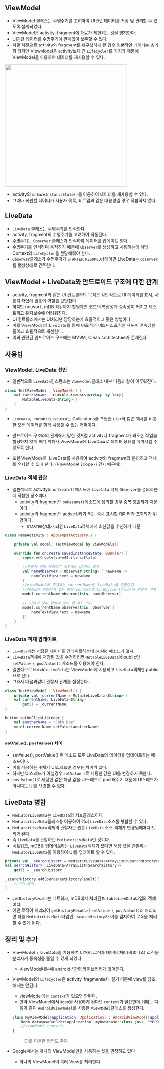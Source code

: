 ## ViewModel
- ViewModel 클래스는 수명주기를 고려하여 UI관련 데이터를 저장 및 관리할 수 있도록 설계되었다.
- ViewModel은 activity, fragment에 자료가 제한되는 것을 방지한다.
- UI관련 데이터를 수명주기에 관계없이 보존할 수 있다.
- 화면 회전으로 activity와 fragment를 재구성하게 될 경우 일반적인 데이터는 초기화 되지만 ViewModel은 activity보다 긴 `LifeCycler`를 가지기 때문에 ViewModel을 이용하여 데이터를 재사용할 수 있다.

<div>
<img src="https://developer.android.com/images/topic/libraries/architecture/viewmodel-lifecycle.png?hl=ko" width="400">
</div>

- activity의 `onSaveInstanceState()`를 이용하여 데이터를 재사용할 수 있다.
- 그러나 복원할 데이터가 사용자 목록, 비트맵과 같은 대용량일 경우 적합하지 않다.

## LiveData

- `LiveData` 클래스는 수명주기를 인식한다.
- activity, fragment의 수명주기를 고려하여 작동된다.
- 수명주기는 `Observer` 클래스가 인식하여 데이터를 업데이트 한다.
- 수명주기를 인식하며 동작하기 때문에 `Observer`를 생성하고 사용하는데 해당 Context의 `LifeCycler`을 전달해줘야 한다.
- `Observer`클래스가 수명주기가 `STARTED`, `RESUMED`상태이면 LiveData는 `Observer`를 활성상태로 간주한다.

## ViewModel + LiveData와 안드로이드 구조에 대한 관계

- activity, fragment와 같은 UI 컨트롤러의 목적은 일반적으로 UI 데이터를 표시, 사용자 작업에 반응의 역할을 담당한다.
- 하지만 network, mDB 작업까지 할당하면 코드의 복잡성과 종속성이 커지고 테스트하고 유지보수에 어려워진다.
- UI 컨트롤러에서는 UI처리만 담당하는게 효율적이고 좋은 방법이다.
- 이를 ViewModel과 LiveData를 통해 UI로직과 비즈니스로직을 나누어 종속성을 줄이고 효율적으로 개선한다.
- 이와 관련된 안드로이드 구조에는 MVVM, Clean Architecture가 존재한다.

## 사용법

### ViewModel, LiveData 선언

- 일반적으로 `LiveData`인스턴스는 `ViewModel`클래스 내부 다음과 같이 이루워진다.

```kotlin
class TestViewModel : ViewModel() {
    val currentName : MutableLiveData<String> by lazy{
        MutableLiveData<String>()
    }
}
```

- `LiveData`, ` MutableLiveData`는 Collections을 구현한 `List`와 같은 객체를 비롯한 모든 데이터를 함께 사용할 수 있는 래퍼이다.

- 안드로이드 구조와의 관계에서 말한 것처럼 activity나 fragment가 과도한 작업을 할당하지 않게 하기 위해서 ViewModel에 LiveData로 데이터 상태를 유지시킬 수 있도록 한다.
- 또한 ViewModel이 LiveData를 사용하여 activity와 fragment와 분리하고 객체를 유지할 수 있게 한다. (ViewModel Scope가 길기 때문에)

### LiveData 객체 관찰

- 일반적으로 activity의 `onCreate()`메서드에 `LiveData` 객체 `Observer`를 정의하는데 적합한 장소이다.
  - activity와 fragment의 `onResume()`메소드에 정의할 경우 중복 호출되기 때문이다.
  - activity와 fragment의 active상태가 되는 즉시 표시할 데이터가 포함되기 위함이다.
    - `STARTED`상태가 되면 `LiveData`객체에서 최신값을 수신하기 때문

```kotlin
class NameActivity : AppCompatActivity() {

    private val model: TestViewModel by viewModels()

    override fun onCreate(savedInstanceState: Bundle?) {
        super.onCreate(savedInstanceState)
		
        //관찰자 객체 생성하기 내부에는 UI처리 로직
        val nameObserver = Observer<String> { newName ->
            nameTextView.text = newName
        }
        //viewModel에 존재하는 currentName인 liveData를 관찰한다.
        //메소드는 관찰자가 있는 해당 context의 LifeCycler(this)과 관찰자 객체
        model.currentName.observe(this, nameObserver)
        
        // 다음과 같이 한번에 정의 할 수도 있다.
        model.currentName.observe(this, Observer {
            nameTextView.text = newName
        })
    }
}
```

### LiveData 객체 업데이트

- `LiveDta`에는 저장된 데이터를 업데이트하는데 public 메소드가 없다.
- `LiveData`객체에 저장된 값을 수정하러면 `MutableLiveData`에 public인 `setValue()`, `postValue()` 메소드를 이용해야 한다.
- 일반적으로 `MutableLiveData`는 ViewModel에 사용되고 `LiveData`객체만 public으로 한다.
- 그래서 다음과같이 관찰자 관계를 설정한다.

```kotlin
class TestViewModel : ViewModel() {
	private val _currentName = MutableLiveData<String>()
	val currentName: LiveData<String>
        get() = _currentName
}
```

```kotlin
button.setOnClickListener {
    val anotherName = "John Doe"
    model.currentName.setValue(anotherName)
}
```

#### setValue(), postValue() 차이

- setValue(), postValue() 두 메소드 모두 LiveData의 데이터를 업데이트하는 메소드이다.
- 이를 사용하는 주체가 UI스레드일 경우는 차이가 없다.
- 하지만 UI스레드가 아닐경우 `setValue()`로 세팅한 값은 UI를 변경하지 못한다.
- `postValue()`로 세팅한 값은 해당 값을 UI스레드로 post해주기 때문에 UI스레드가 아니여도 UI를 변경할 수 있다.

## LiveData 병합

- `MediatorLiveData`는 `LiveData`의 서브클래스이다.
- `MediatorLiveData`클래스를 이용하여 여러 `LiveData`소스를 병합할 수 있다.
- `MediatorLiveData`객체의 관찰자는 원본 `LiveData` 소스 객체가 변경될때마다 트리거 된다.
- 즉 `LiveData`를 관찰하는 `MediatorLiveData`인 것이다.
- 네트워크, mDB를 업데이트하는 `LiveData`객체가 있다면 해당 값을 관찰하는 `MediatorLiveData`를 이용하여 UI를 업데이트 할 수 있다.

```kotlin
private val _searchHistory = MediatorLiveData<ArrayList<SearchHistory>>()
val searchHistory: LiveData<ArrayList<SearchHistory>>
	get() = _searchHistory

_searchHistory.addSource(getHistoryResult){
	//처리 로직
}
```

- `getHistoryResult`는 네트워크, mDB에서 처리된 `MutableLiveData`타입의 객체이다.
- 어떤 로직이 처리되어 `getHistoryResult`가 `setValue()`, `postValue()`러 처리되면 이를 `MediatorLiveData`타입인 `_searchHistory`가 이를 감지하여 로직을 처리할 수 있게 된다.

## 정리 및 추가

- ViewModel + LiveData를 이용하여 UI처리 로직과 데이터 처리(비즈니스) 로직을 분리시켜 종속성을 줄일 수 있게 되었다.

  - ViewModel내부에 android.*관련 라이브러리가 없어진다.

- ViewModel의 `LifeCycler`은 activity, fragment보다 길기 때문에 view를 참조해서는 안된다.

  - viewModel에는 `context`가 있으면 안된다.
  - 만약 ViewModel에서 `Room`을 사용하게 된다면 `context`가 필요한데 이때는 다음과 같이 `AndroidViewModel`를 사용한 `ViewModel`클래스를 생성한다.

  ```kotlin
  class MyViewModel(application: Application) : AndroidViewModel(application) {
      Room.databaseBuilder(application, myDatabase::class.java, "YOUR_DATABASE").build() 
      //viewModel contents
  }
  ```

  > DI를 이용한 방법도 존재

- Google에서는 하나의 ViewModel만을 사용하는 것을 권장하고 있다

  - 하나의 ViewModel이 여러 View를 처리한다.